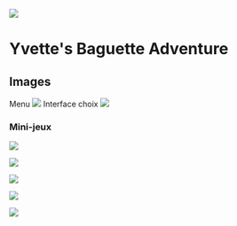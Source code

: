 ![](http://i.imgur.com/xnoJvUU.png?1)

# Yvette's Baguette Adventure

## Images
Menu
![](http://i.imgur.com/hQe6zcY.png?1)
Interface choix
![](http://i.imgur.com/nMXo4D8.png?1)

### Mini-jeux

![](http://i.imgur.com/t5Erph9.gif)

![](http://i.imgur.com/nMXo4D8.png?1)

![](http://i.imgur.com/nMXo4D8.png?1)

![](http://i.imgur.com/nMXo4D8.png?1)

![](http://i.imgur.com/nMXo4D8.png?1)


